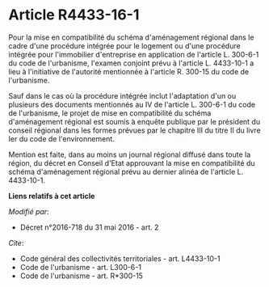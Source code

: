 # Article R4433-16-1

Pour la mise en compatibilité du schéma d'aménagement régional dans le cadre d'une    procédure intégrée pour le logement ou
d'une procédure intégrée pour l'immobilier d'entreprise en application de l'article L. 300-6-1 du code de l'urbanisme,
l'examen conjoint prévu à l'article L. 4433-10-1 a lieu à l'initiative de l'autorité mentionnée à l'article R. 300-15 du code
de l'urbanisme. 

Sauf dans le cas où la procédure intégrée inclut l'adaptation d'un ou plusieurs des documents mentionnés au IV de l'article
L. 300-6-1 du code de l'urbanisme, le projet de mise en compatibilité du schéma d'aménagement régional est soumis à enquête
publique par le président du conseil régional dans les formes prévues par le chapitre III du titre II du livre Ier du code de
l'environnement. 

Mention est faite, dans au moins un journal régional diffusé dans toute la région, du décret en Conseil d'Etat approuvant la
mise en compatibilité du schéma d'aménagement régional prévu au dernier alinéa de l'article L. 4433-10-1.

**Liens relatifs à cet article**

_Modifié par_:

  - Décret n°2016-718 du 31 mai 2016 - art. 2

_Cite_:

  - Code général des collectivités territoriales - art. L4433-10-1
  - Code de l'urbanisme - art. L300-6-1
  - Code de l'urbanisme - art. R*300-15
